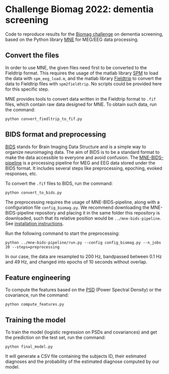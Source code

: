 # Challenge Biomag 2022: dementia screening

Code to reproduce results for the [Biomag challenge](https://biomag2020.org/awards/data-analysis-competitions/) on dementia screening, based on the Python library [MNE](https://mne.tools/stable/index.html) for MEG/EEG data processing.

## Convert the files

In order to use MNE, the given files need first to be converted to the Fieldtrip format.
This requires the usage of the matlab library [SPM](https://www.fil.ion.ucl.ac.uk/spm/) to load the data with `spm_eeg_load.m`, and the matlab library [Fieldtrip](https://www.fieldtriptoolbox.org/faq/how_to_select_the_correct_spm_toolbox/) to convert the data to Fieldtrip files with `spm2fieldtrip`.
No scripts could be provided here for this specific step.

MNE provides tools to convert data written in the Fieldtrip format to `.fif` files, which contain raw data designed for MNE.
To obtain such data, run the command:
~~~
python convert_fiedltrip_to_fif.py
~~~

## BIDS format and preprocessing

[BIDS](https://bids.neuroimaging.io) stands for Brain Imaging Data Structure and is a simple way to organize neuroimaging data.
The aim of BIDS is to be a standard format to make the data accessible to everyone and avoid confusion.
The [MNE-BIDS-pipeline](https://mne.tools/mne-bids-pipeline/index.html) is a processing pipeline for MEG and EEG data stored under the BIDS format.
It includes several steps like preprocessing, epoching, evoked responses, etc.

To convert the `.fif` files to BIDS, run the command:
~~~
python convert_to_bids.py
~~~

The preprocessing requires the usage of MNE-BIDS-pipeline, along with a configuration file `config_biomag.py`.
We recommend downloading the MNE-BIDS-pipeline repository and placing it in the same folder this repository is downloaded, such that its relative position would be `../mne-bids-pipeline`. 
See [installation instructions](https://mne.tools/mne-bids-pipeline/getting_started/install.html).

Run the following command to start the preprocessing:
~~~
python ../mne-bids-pipeline/run.py --config config_biomag.py --n_jobs 20 --steps=preprocessing
~~~
In our case, the data are resampled to 200 Hz, bandpassed between 0.1 Hz and 49 Hz, and changed into epochs of 10 seconds without overlap.

## Feature engineering

To compute the features based on the [PSD](https://mne.tools/stable/generated/mne.time_frequency.psd_welch.html) (Power Spectral Density) or the covariance, run the command:
~~~
python compute_features.py
~~~

## Training the model

To train the model (logistic regression on PSDs and covariances) and get the prediction on the test set, run the command:
~~~
python final_model.py
~~~
It will generate a CSV file containing the subjects ID, their estimated diagnoses and the probability of the estimated diagnose computed by our model.
